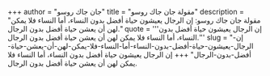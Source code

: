 +++
author = "جان جاك روسو"
title = "مقولة جان جاك روسو"
description = "مقولة جان جاك روسو: إن الرجال يعيشون حياة أفضل بدون النساء، أما النساء فلا يمكن لهن أن يعشن حياة أفضل بدون الرجال."
quote = '''إن الرجال يعيشون حياة أفضل بدون النساء، أما النساء فلا يمكن لهن أن يعشن حياة أفضل بدون الرجال.'''
slug = "إن-الرجال-يعيشون-حياة-أفضل-بدون-النساء-أما-النساء-فلا-يمكن-لهن-أن-يعشن-حياة-أفضل-بدون-الرجال"
+++
إن الرجال يعيشون حياة أفضل بدون النساء، أما النساء فلا يمكن لهن أن يعشن حياة أفضل بدون الرجال.
